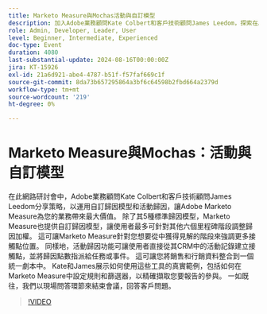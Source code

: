 ```yaml
---
title: Marketo Measure與Mochas活動與自訂模型
description: 加入Adobe業務顧問Kate Colbert和客戶技術顧問James Leedom，探索在Adobe Marketo Measure中運用自訂歸因模型和活動歸因的策略，示範現實生活中的範例，並以現場問答環節結束。
role: Admin, Developer, Leader, User
level: Beginner, Intermediate, Experienced
doc-type: Event
duration: 4080
last-substantial-update: 2024-08-16T00:00:00Z
jira: KT-15926
exl-id: 21a6d921-abe4-4787-b51f-f57faf669c1f
source-git-commit: 8da73b657295864a3bf6c64598b2fbd664a2379d
workflow-type: tm+mt
source-wordcount: '219'
ht-degree: 0%

---
```


# Marketo Measure與Mochas：活動與自訂模型

在此網路研討會中，Adobe業務顧問Kate Colbert和客戶技術顧問James Leedom分享策略，以運用自訂歸因模型和活動歸因，讓Adobe Marketo Measure為您的業務帶來最大價值。 除了其5種標準歸因模型，Marketo Measure也提供自訂歸因模型，讓使用者最多可針對其他六個里程碑階段調整歸因加權。 這可讓Marketo Measure針對您想要從中獲得見解的階段來強調更多接觸點位置。 同樣地，活動歸因功能可讓使用者直接從其CRM中的活動記錄建立接觸點，並將歸因點數指派給任務或事件。 這可讓您將銷售和行銷資料整合到一個統一劇本中。 Kate和James展示如何使用這些工具的真實範例，包括如何在Marketo Measure中設定規則和篩選器，以精確擷取您要報告的參與。 一如既往，我們以現場問答環節來結束會議，回答客戶問題。

>[!VIDEO](https://video.tv.adobe.com/v/3432603/?learn=on)
